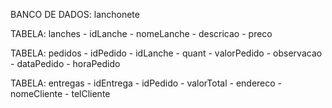 
BANCO DE DADOS: lanchonete

TABELA: lanches
        - idLanche
        - nomeLanche
        - descricao
        - preco

TABELA: pedidos
        - idPedido
        - idLanche
        - quant
        - valorPedido
        - observacao
        - dataPedido
        - horaPedido

TABELA: entregas
        - idEntrega
        - idPedido
        - valorTotal
        - endereco
        - nomeCliente
        - telCliente
        